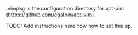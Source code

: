 .vimpkg is the configuration directory for apt-vim (https://github.com/egalpin/apt-vim).

TODO: Add instructions here how how to set this up.
